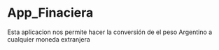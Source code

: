 # App_Finaciera

Esta aplicacion nos permite hacer la conversión de el peso Argentino a cualquier moneda extranjera
